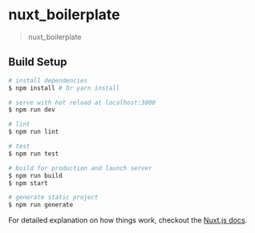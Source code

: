 # nuxt_boilerplate

> nuxt_boilerplate

## Build Setup

``` bash
# install dependencies
$ npm install # Or yarn install

# serve with hot reload at localhost:3000
$ npm run dev

# lint
$ npm run lint

# test
$ npm run test

# build for production and launch server
$ npm run build
$ npm start

# generate static project
$ npm run generate
```

For detailed explanation on how things work, checkout the [Nuxt.js docs](https://github.com/nuxt/nuxt.js).
